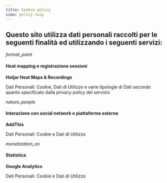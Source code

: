```yaml
---
title: Cookie policy
view: policy.twig
---
```


## Questo sito utilizza dati personali raccolti per le seguenti finalità ed utilizzando i seguenti servizi:


<div class="row row--margin-top row--vertical">
  <div class="row__column">
    <div class="row__header row__header--mobile-vertical">
      <i class="row__icon material-icons">format_paint</i>
      <h4 class="row__title">
        Heat mapping e registrazione sessioni
      </h4>
    </div>
    <strong class="row__title row__title--service">
      Hotjar Heat Maps & Recordings
    </strong>
    <p class="row__text">
      Dati Personali: Cookie, Dati di Utilizzo e varie tipologie di Dati secondo quanto specificato dalla privacy policy del servizio
    </p>
  </div>

  <div class="row__column">
    <div class="row__header row__header--mobile-vertical">
      <i class="row__icon material-icons">nature_people</i>
      <h4 class="row__title">
        Interazione con social network e piattaforme esterne
      </h4>
    </div>
    <strong class="row__title row__title--service">
      AddThis
    </strong>
    <p class="row__text">
      Dati Personali: Cookie e Dati di Utilizzo
    </p>
  </div>
</div>

<div class="row row--vertical">
  <div class="row__column">
    <div class="row__header row__header--mobile-vertical">
      <i class="row__icon material-icons">monetization_on</i>
      <h4 class="row__title">
        Statistica
      </h4>
    </div>
    <strong class="row__title row__title--service">
      Google Analytics
    </strong>
    <p class="row__text">
      Dati Personali: Cookie e Dati di Utilizzo
    </p>
  </div>
</div>

